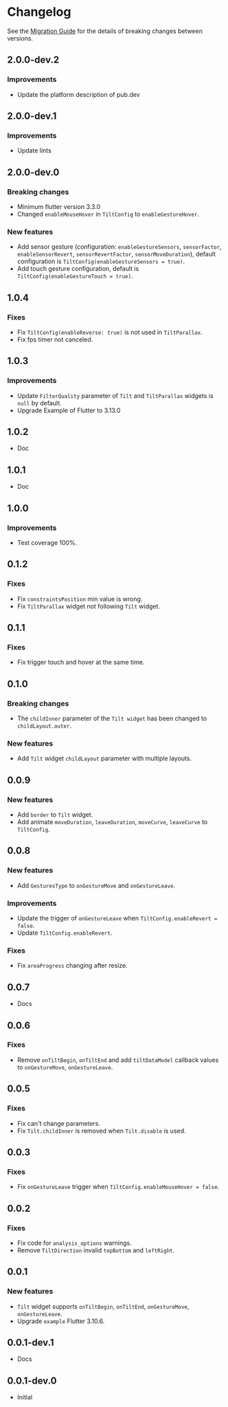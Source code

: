 # Changelog

See the [Migration Guide](guides/migration_guide.md) for the details of breaking changes between versions.

## 2.0.0-dev.2

### Improvements

- Update the platform description of pub.dev

## 2.0.0-dev.1

### Improvements

- Update lints

## 2.0.0-dev.0

### Breaking changes

- Minimum flutter version 3.3.0
- Changed `enableMouseHover` in `TiltConfig` to `enableGestureHover`.

### New features

- Add sensor gesture (configuration: `enableGestureSensors`, `sensorFactor`, `enableSensorRevert`, `sensorRevertFactor`, `sensorMoveDuration`), default configuration is `TiltConfig(enableGestureSensors = true)`.
- Add touch gesture configuration, default is `TiltConfig(enableGestureTouch = true)`.

## 1.0.4

### Fixes

- Fix `TiltConfig(enableReverse: true)` is not used in `TiltParallax`.
- Fix fps timer not canceled.


## 1.0.3

### Improvements

- Update `FilterQuality` parameter of `Tilt` and `TiltParallax` widgets is `null` by default.
- Upgrade Example of Flutter to 3.13.0

## 1.0.2

- Doc

## 1.0.1

- Doc

## 1.0.0

### Improvements

- Test coverage 100%.

## 0.1.2

### Fixes

- Fix `constraintsPosition` min value is wrong.
- Fix `TiltParallax` widget not following `Tilt` widget.

## 0.1.1

### Fixes

- Fix trigger touch and hover at the same time.

## 0.1.0

### Breaking changes

- The `childInner` parameter of the `Tilt widget` has been changed to `childLayout.outer`.

### New features
- Add `Tilt` widget `childLayout` parameter with multiple layouts.

## 0.0.9

### New features

- Add `border` to `Tilt` widget.
- Add animate `moveDuration`, `leaveDuration`, `moveCurve`, `leaveCurve` to `TiltConfig`.

## 0.0.8

### New features

- Add `GesturesType` to `onGestureMove` and `onGestureLeave`.

### Improvements

- Update the trigger of `onGestureLeave` when `TiltConfig.enableRevert = false`.
- Update `TiltConfig.enableRevert`.

### Fixes

- Fix `areaProgress` changing after resize.

## 0.0.7

- Docs

## 0.0.6

### Fixes

- Remove `onTiltBegin`, `onTiltEnd` and add `tiltDataModel` callback values to `onGestureMove`, `onGestureLeave`.

## 0.0.5

### Fixes

- Fix can't change parameters.
- Fix `Tilt.childInner` is removed when `Tilt.disable` is used.

## 0.0.3

### Fixes

- Fix `onGestureLeave` trigger when `TiltConfig.enableMouseHover = false`.

## 0.0.2

### Fixes

- Fix code for `analysis_options` warnings.
- Remove `TiltDirection` invalid `topBottom` and `leftRight`.

## 0.0.1

### New features

- `Tilt` widget supports `onTiltBegin`, `onTiltEnd`, `onGestureMove`, `onGestureLeave`.
- Upgrade `example` Flutter 3.10.6.  

## 0.0.1-dev.1

- Docs

## 0.0.1-dev.0

- Initial